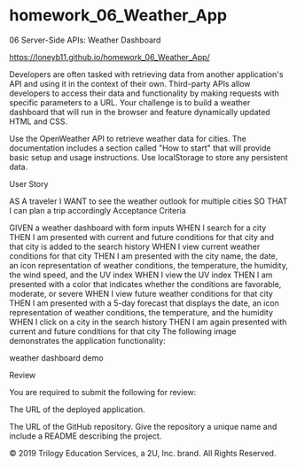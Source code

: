 # homework_06_Weather_App

06 Server-Side APIs: Weather Dashboard

https://loneyb11.github.io/homework_06_Weather_App/

Developers are often tasked with retrieving data from another application's API and using it in the context of their own. Third-party APIs allow developers to access their data and functionality by making requests with specific parameters to a URL. Your challenge is to build a weather dashboard that will run in the browser and feature dynamically updated HTML and CSS.

Use the OpenWeather API to retrieve weather data for cities. The documentation includes a section called "How to start" that will provide basic setup and usage instructions. Use localStorage to store any persistent data.

User Story

AS A traveler
I WANT to see the weather outlook for multiple cities
SO THAT I can plan a trip accordingly
Acceptance Criteria

GIVEN a weather dashboard with form inputs
WHEN I search for a city
THEN I am presented with current and future conditions for that city and that city is added to the search history
WHEN I view current weather conditions for that city
THEN I am presented with the city name, the date, an icon representation of weather conditions, the temperature, the humidity, the wind speed, and the UV index
WHEN I view the UV index
THEN I am presented with a color that indicates whether the conditions are favorable, moderate, or severe
WHEN I view future weather conditions for that city
THEN I am presented with a 5-day forecast that displays the date, an icon representation of weather conditions, the temperature, and the humidity
WHEN I click on a city in the search history
THEN I am again presented with current and future conditions for that city
The following image demonstrates the application functionality:

weather dashboard demo

Review

You are required to submit the following for review:

The URL of the deployed application.

The URL of the GitHub repository. Give the repository a unique name and include a README describing the project.

© 2019 Trilogy Education Services, a 2U, Inc. brand. All Rights Reserved.
